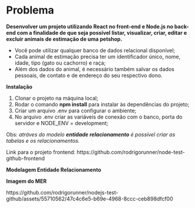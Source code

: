 <h1>Problema</h1> 

<strong>Desenvolver um projeto utilizando React no front-end e Node.js no back-end com a finalidade de que seja possível listar,
visualizar, criar, editar e excluir animais de estimação de uma petshop.</strong>

<ul>
  <li>Você pode utilizar qualquer banco de dados relacional disponível;</li>
  <li>Cada animal de estimação precisa ter um identificador único, nome, idade, tipo (gato ou cachorro) e raça;</li>
  <li>Além dos dados do animal, é necessário também salvar os dados pessoais, de contato e de endereço do seu respectivo dono.</li>
</ul>

<strong>Instalação</strong>
<ol>
  <li>Clonar o projeto na máquina local;</li>
  <li>Rodar o comando <strong>npm install</strong> para instalar às dependências do projeto;</li>
  <li>Criar um arquivo .env para configurar o ambiente;</li>
  <li>No arquivo .env criar as variáveis de conexão com o banco, porta do servidor e NODE_ENV = development;</li>
</ol>

<p>
  Obs: <i>atráves do modelo <strong>entidade relacionamento</strong> é possível criar as tabelas e os relacionamentos.</i>
</p>

<p>Link para o projeto frontend: https://github.com/rodrigorunner/node-test-github-frontend

<strong>Modelagem Entidade Relacionamento</strong>
<p>
  <strong>Imagem do MER</strong>
</p>
<p>
  https://github.com/rodrigorunner/nodejs-test-github/assets/55710562/47c4c6e5-b69e-4968-8ccc-ceb898dfcf00
</p>


